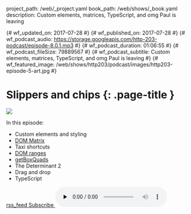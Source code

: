 project_path: /web/_project.yaml
book_path: /web/shows/_book.yaml
description: Custom elements, matrices, TypeScript, and omg Paul is leaving

{# wf_updated_on: 2017-07-28 #}
{# wf_published_on: 2017-07-28 #}
{# wf_podcast_audio: https://storage.googleapis.com/http-203-podcast/episode-8.0.1.mp3 #}
{# wf_podcast_duration: 01:06:55 #}
{# wf_podcast_fileSize: 79889567 #}
{# wf_podcast_subtitle: Custom elements, matrices, TypeScript, and omg Paul is leaving #}
{# wf_featured_image: /web/shows/http203/podcast/images/http203-episode-5-art.jpg #}

# Slippers and chips {: .page-title }

<img src="/web/shows/http203/podcast/images/http203-episode-5-art.jpg" class="attempt-right">

In this episode:

* Custom elements and styling
* [DOM Matrix](https://drafts.fxtf.org/geometry/#DOMMatrix)
* Taxi shortcuts
* [DOM ranges](https://developer.mozilla.org/en/docs/Web/API/Range)
* [getBoxQuads](https://drafts.csswg.org/cssom-view/#dom-geometryutils-getboxquads)
* The Determinant 2
* Drag and drop
* TypeScript

<a href="http://feeds.feedburner.com/Http203Podcast">
  <span class="material-icons">rss_feed</span>
  Subscribe
</a>

<audio src="https://storage.googleapis.com/http-203-podcast/episode-8.0.1.mp3" controls preload="none">


